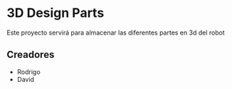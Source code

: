 # 3D Design Parts

Este proyecto servirá para almacenar las diferentes partes en 3d del robot

##  Creadores

 - Rodrigo  
 - David
